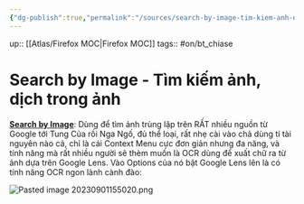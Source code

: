 ```yaml
---
{"dg-publish":true,"permalink":"/sources/search-by-image-tim-kiem-anh-dich-trong-anh/"}
---
```


up:: [[Atlas/Firefox MOC\|Firefox MOC]]
tags:: #on/bt_chiase 

# Search by Image - Tìm kiếm ảnh, dịch trong ảnh
[**Search by Image**](https://addons.mozilla.org/en-US/firefox/addon/search_by_image/): Dùng để tìm ảnh trùng lặp trên RẤT nhiều nguồn từ Google tới Tung Của rồi Nga Ngố, đủ thể loại, rất nhẹ cài vào chả dùng tí tài nguyên nào cả, chỉ là cái Context Menu cực đơn giản nhưng đa năng, và tính năng mà rất nhiều người sẽ thèm muốn là OCR dùng để xuất chữ ra từ ảnh dựa trên Google Lens. Vào Options của nó bật Google Lens lên là có tính năng OCR ngon lành cành đào:

![Pasted image 20230901155020.png](/img/user/Extras/Images/Pasted%20image%2020230901155020.png)